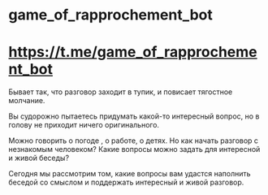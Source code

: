 # game_of_rapprochement_bot

# https://t.me/game_of_rapprochement_bot 

Бывает так, что разговор заходит в тупик, и повисает тягостное молчание. 

Вы судорожно пытаетесь придумать какой-то интересный вопрос, но в голову не приходит ничего оригинального.

Можно говорить о погоде , о работе, о детях. Но как начать разговор с незнакомым человеком? Какие вопросы можно задать для интересной и живой беседы? 

Сегодня мы рассмотрим том, какие вопросы вам удастся наполнить беседой со смыслом и поддержать интересный и живой разговор.